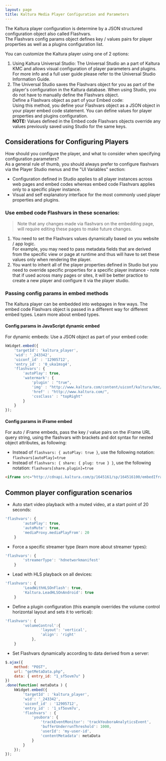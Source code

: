 ```yaml
---
layout: page
title: Kaltura Media Player Configuration and Parameters
---
```


The Kaltura player configuration is determine by a JSON structured configuration object also called Flashvars.  
The Flashvars config params object defines key / values pairs for player properties as well as a plugins configuration list.   

You can customize the Kaltura player using one of 2 options:

1. Using Kaltura Universal Studio: The Universal Studio an a part of Kaltura KMC and allows visual configuration of player parameters and plugins.  
For more info and a full user guide please refer to the Universal Studio Information Guide.  
2. The Universal Studio saves the Flashvars object for you as part of the player's configuration in the Kaltura database. When using Studio, you do not have to manually define the Flashvars object.  
Define a Flashvars object as part of your Embed code:  
Using this method, you define your Flashvars object as a JSON object in your player embed code statement. You can define values for player properties and plugins configuration.  
**NOTE:** Values defined in the Embed code Flashvars objects override any values previously saved using Studio for the same keys.   

## Considerations for Configuring Players
How should you configure the player, and what to consider when specifying configuration parameters?  
As a general rule of thumb, you should always prefer to configure flashvars via the Player Studio menus and the "UI Variables" section:  

* Configuration defined in Studio applies to all player instances across web pages and embed codes whereas embed code Flashvars applies only to a specific player instance.
* Visual and self explanatory interface for the most commonly used player properties and plugins.

### Use embed code Flashvars in these scenarios:   
> Note that any changes made via flashvars on the embedding page, will require editing these pages to make future changes. 

1. You need to set the Flashvars values dynamically based on you website / app logic.  
For example, you may need to pass metadata fields that are derived from the specific view or page at runtime and thus will have to set these values only when rendering the player.
2. You want to inherit all of the player properties defined in Studio but you need to override specific properties for a specific player instance - note that if used across many pages or sites, it will be better practice to create a new player and configure it via the player studio.    

### Passing config params in embed methods
The Kaltura player can be embedded into webpages in few ways. The embed code Flashvars object is passed in a different way for different embed types. Learn more about embed types.  

#### Config params in JavaScript dynamic embed
For dynamic embeds: Use a JSON object as part of your embed code:  

```javascript
kWidget.embed({
    'targetId': 'kaltura_player',
    'wid': '_243342',
    'uiconf_id' : '12905712',
    'entry_id' : '0_uka1msg4',
    'flashvars': {
        'autoPlay': true,
        'watermark': {
            'plugin' : "true",
            'img' : "http://www.kaltura.com/content/uiconf/kaltura/kmc/appstudio/kdp3/exampleWatermark.png",
            'href' : "http://www.kaltura.com/",
            'cssClass' : "topRight"
        }
    }
});
```
#### Config params in iFrame embed
For auto / iFrame embeds, pass the key / value pairs on the iFrame URL query string, using the flashvars with brackets and dot syntax for nested object attributes, as following:   

* Instead of `flashvars: { autoPlay: true }`, use the following notation: `flashvars[autoPlay]=true` 
* Instead of `flashvars: { share: { plug: true } }`, use the following notation: `flashvars[share.plugin]=true`

```html
<iframe src="http://cdnapi.kaltura.com/p/1645161/sp/164516100/embedIframeJs/uiconf_id/33752651/partner_id/1645161?iframeembed=true&playerId=kaltura_player&entry_id=1_1josgev8&flashvars[autoPlay]=true&flashvars[share.plugin]=true" width="560" height="395" allowfullscreen webkitallowfullscreen mozAllowFullScreen frameborder="0"></iframe>
```

## Common player configuration scenarios

* Auto start video playback with a muted video, at a start point of 20 seconds:
```javascript
'flashvars': {
        'autoPlay': true,
        'autoMute': true,
        'mediaProxy.mediaPlayFrom': 20
    }
```
* Force a specific streamer type (learn more about streamer types):
```javascript
'flashvars': {
        'streamerType': 'hdnetworkmanifest'
    }
```
* Lead with HLS playback on all devices:
```javascript
'flashvars': {
        'LeadWithHLSOnFlash': true,
        'Kaltura.LeadHLSOnAndroid': true
    }
```
* Define a plugin configuration (this example overrides the volume control horizontal layout and sets it to vertical):
```javascript
'flashvars': {
        'volumeControl':{
                'layout': 'vertical',
                'align': 'right'
            },
    }
```
* Set Flashvars dynamically according to data derived from a server:
```javascript
$.ajax({
    method: "POST",
    url: "getMetaData.php",
    data: { entry_id: "1_sf5ovm7u" }
})
.done(function( metaData ) {
    kWidget.embed({
        'targetId' : 'kaltura_player',
        'wid': '_243342',
        'uiconf_id' : '12905712',
        'entry_id' : '1_sf5ovm7u',
        'flashvars' : {
            'youbora': {
                'trackEventMonitor': 'trackYouboraAnalyticsEvent',
                'bufferUnderrunThreshold': 1000,
                'userId': 'my-user-id',
                'contentMetadata': metaData
            }
        }
    });
});
```
